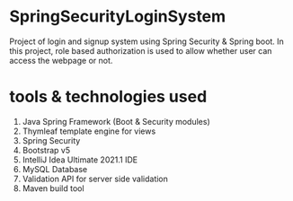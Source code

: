 # SpringSecurityLoginSystem
Project of login and signup system using Spring Security & Spring boot.  In this project, role based authorization is used to allow whether user can access the webpage or not.

# tools & technologies used
1. Java Spring Framework (Boot & Security modules)  
2. Thymleaf template engine for views
3. Spring Security
4. Bootstrap v5
5. IntelliJ Idea Ultimate 2021.1 IDE
6. MySQL Database
7. Validation API for server side validation
8. Maven build tool
